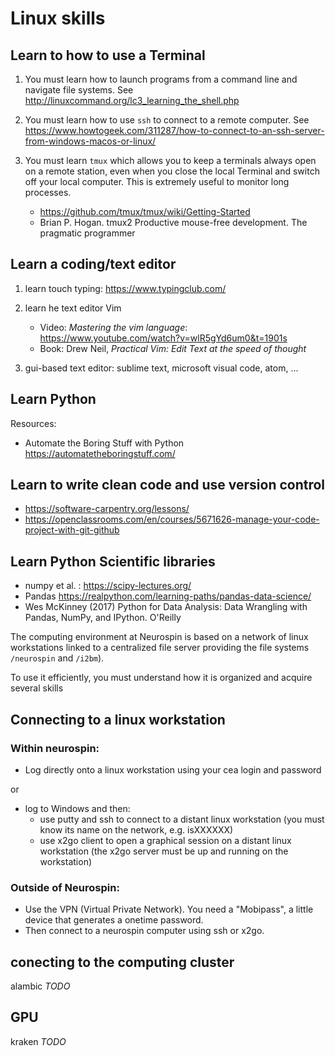 Linux skills
============







## Learn to how to use a Terminal

1. You must learn how to launch programs from a command line and navigate file systems. See  http://linuxcommand.org/lc3_learning_the_shell.php

2. You must learn how to use `ssh` to connect to a remote computer. See https://www.howtogeek.com/311287/how-to-connect-to-an-ssh-server-from-windows-macos-or-linux/

3. You must learn `tmux` which allows you to keep a terminals always open on a remote station, even when you close the local Terminal and switch off your local computer. This is extremely useful to monitor long processes.  
 
    - https://github.com/tmux/tmux/wiki/Getting-Started
    - Brian P. Hogan. tmux2 Productive mouse-free development. The pragmatic programmer



## Learn a coding/text editor

1. learn touch typing: https://www.typingclub.com/
2. learn he text editor Vim

    * Video: *Mastering the vim language*: <https://www.youtube.com/watch?v=wlR5gYd6um0&t=1901s>
    * Book: Drew Neil, *Practical Vim: Edit Text at the speed of thought*

3. gui-based text editor: sublime text, microsoft visual code, atom, ...



## Learn Python

Resources:
- Automate the Boring Stuff with Python  https://automatetheboringstuff.com/


## Learn to write clean code and use version control

- https://software-carpentry.org/lessons/
- https://openclassrooms.com/en/courses/5671626-manage-your-code-project-with-git-github


## Learn Python Scientific libraries 

- numpy et al. : https://scipy-lectures.org/
- Pandas https://realpython.com/learning-paths/pandas-data-science/
- Wes McKinney (2017) Python for Data Analysis: Data Wrangling with Pandas, NumPy, and IPython. O'Reilly

The computing environment at Neurospin is based on a network of linux workstations linked to a centralized file server providing the file systems `/neurospin` and  `/i2bm`).

To use it efficiently, you must understand how it is organized and acquire several skills

## Connecting to a linux workstation

### Within neurospin:

- Log directly onto a linux workstation using your cea login and password

or

- log to Windows and then:
    - use putty and ssh to connect to a distant linux workstation (you must know its name on the network, e.g. isXXXXXX)
    - use x2go client to open a graphical session on a distant linux workstation (the x2go server must be up and running on the workstation)

### Outside of Neurospin:

- Use the VPN (Virtual Private Network). You need a "Mobipass", a little device that generates a onetime password.
- Then connect to a neurospin computer using ssh or x2go.


## conecting to the computing cluster

alambic *TODO*

## GPU

kraken  *TODO*




